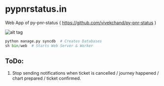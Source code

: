 pypnrstatus.in
==============

Web App of py-pnr-status ( https://github.com/vivekchand/py-pnr-status )

![alt tag](https://raw.github.com/vivekchand/pypnrstatus.in/master/pypnrstatus.png)

```python
python manage.py syncdb  # Creates Databases
sh bin/web  # Starts Web Server & Worker
```

ToDo:
-----
1. Stop sending notifications when ticket is cancelled / journey happened / chart prepared / ticket confirmed.
